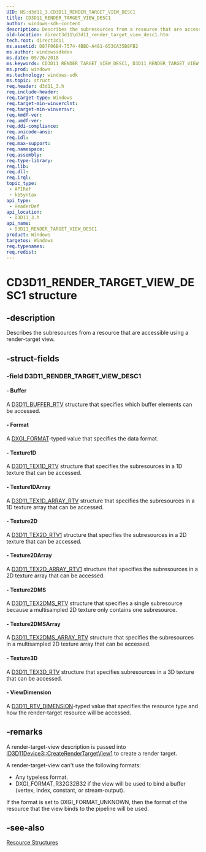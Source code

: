 ```yaml
---
UID: NS:d3d11_3.CD3D11_RENDER_TARGET_VIEW_DESC1
title: CD3D11_RENDER_TARGET_VIEW_DESC1
author: windows-sdk-content
description: Describes the subresources from a resource that are accessible using a render-target view.
old-location: direct3d11\d3d11_render_target_view_desc1.htm
tech.root: direct3d11
ms.assetid: D87F06B4-7574-4BBD-A481-653CA35B8FB2
ms.author: windowssdkdev
ms.date: 09/26/2018
ms.keywords: CD3D11_RENDER_TARGET_VIEW_DESC1, D3D11_RENDER_TARGET_VIEW_DESC1, D3D11_RENDER_TARGET_VIEW_DESC1 structure [Direct3D 11], d3d11_3/D3D11_RENDER_TARGET_VIEW_DESC1, direct3d11.d3d11_render_target_view_desc1
ms.prod: windows
ms.technology: windows-sdk
ms.topic: struct
req.header: d3d11_3.h
req.include-header: 
req.target-type: Windows
req.target-min-winverclnt: 
req.target-min-winversvr: 
req.kmdf-ver: 
req.umdf-ver: 
req.ddi-compliance: 
req.unicode-ansi: 
req.idl: 
req.max-support: 
req.namespace: 
req.assembly: 
req.type-library: 
req.lib: 
req.dll: 
req.irql: 
topic_type:
 - APIRef
 - kbSyntax
api_type:
 - HeaderDef
api_location:
 - D3D11_3.h
api_name:
 - D3D11_RENDER_TARGET_VIEW_DESC1
product: Windows
targetos: Windows
req.typenames: 
req.redist: 
---
```


# CD3D11_RENDER_TARGET_VIEW_DESC1 structure


## -description


Describes the subresources from a resource that are accessible using a render-target view.


## -struct-fields




### -field D3D11_RENDER_TARGET_VIEW_DESC1

 




#### - Buffer

A <a href="https://msdn.microsoft.com/en-us/library/Ff476093(v=VS.85).aspx">D3D11_BUFFER_RTV</a> structure that specifies which buffer elements can be accessed.


#### - Format

A <a href="https://msdn.microsoft.com/en-us/library/Bb173059(v=VS.85).aspx">DXGI_FORMAT</a>-typed value that specifies the data format.




#### - Texture1D

A <a href="https://msdn.microsoft.com/en-us/library/Ff476230(v=VS.85).aspx">D3D11_TEX1D_RTV</a> structure that specifies the subresources in a 1D texture that can be accessed.


#### - Texture1DArray

A <a href="https://msdn.microsoft.com/en-us/library/Ff476226(v=VS.85).aspx">D3D11_TEX1D_ARRAY_RTV</a> structure that specifies the subresources in a 1D texture array that can be accessed.


#### - Texture2D

A <a href="https://msdn.microsoft.com/en-us/library/Dn899163(v=VS.85).aspx">D3D11_TEX2D_RTV1</a> structure that specifies the subresources in a 2D texture that can be accessed.


#### - Texture2DArray

A <a href="https://msdn.microsoft.com/en-us/library/Dn899160(v=VS.85).aspx">D3D11_TEX2D_ARRAY_RTV1</a> structure that specifies the subresources in a 2D texture array that can be accessed.


#### - Texture2DMS

A <a href="https://msdn.microsoft.com/en-us/library/Ff476237(v=VS.85).aspx">D3D11_TEX2DMS_RTV</a> structure that specifies a single subresource because a multisampled 2D texture only contains one subresource.


#### - Texture2DMSArray

A <a href="https://msdn.microsoft.com/en-us/library/Ff476234(v=VS.85).aspx">D3D11_TEX2DMS_ARRAY_RTV</a> structure that specifies the subresources in a multisampled 2D texture array that can be accessed.


#### - Texture3D

A <a href="https://msdn.microsoft.com/en-us/library/Ff476247(v=VS.85).aspx">D3D11_TEX3D_RTV</a> structure that specifies subresources in a 3D texture that can be accessed.


#### - ViewDimension

A <a href="https://msdn.microsoft.com/en-us/library/Ff476206(v=VS.85).aspx">D3D11_RTV_DIMENSION</a>-typed value that specifies the resource type and how the render-target resource will be accessed.


## -remarks



A render-target-view description is passed into <a href="https://msdn.microsoft.com/en-us/library/Dn899224(v=VS.85).aspx">ID3D11Device3::CreateRenderTargetView1</a> to create a render target.

A render-target-view can't use the following formats:

<ul>
<li>Any typeless format.</li>
<li>DXGI_FORMAT_R32G32B32 if the view will be used to bind a buffer (vertex, index, constant, or stream-output).</li>
</ul>
If the format is set to DXGI_FORMAT_UNKNOWN, then the format of the resource that the view binds to the pipeline will be used.




## -see-also




<a href="https://msdn.microsoft.com/en-us/library/Ff476173(v=VS.85).aspx">Resource Structures</a>
 

 

